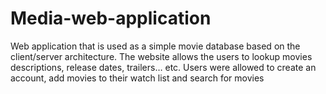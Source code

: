 # Media-web-application

Web application that is used as a simple movie database based on the client/server architecture. The website allows the users to lookup movies descriptions, release dates, trailers… etc. Users were allowed to create an account, add movies to their watch list and search for movies
